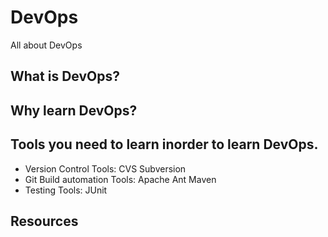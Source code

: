 # DevOps
All about DevOps

## What is DevOps?
## Why learn DevOps?
## Tools you need to learn inorder to learn DevOps.
- Version Control Tools:  CVS  Subversion 
- Git Build automation Tools:  Apache Ant  Maven 
- Testing Tools:  JUnit 

## Resources


